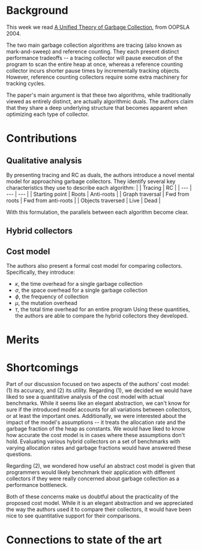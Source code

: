 # Background
This week we read [A Unified Theory of Garbage Collection](https://dl.acm.org/doi/10.1145/1028976.1028982), 
from OOPSLA 2004.  

The two main garbage collection algorithms are tracing (also known as mark-and-sweep) and reference counting. They each present distinct performance tradeoffs -- a tracing collector will pause execution of the program to scan the entire heap at once, whereas a reference counting collector incurs shorter pause times by incrementally tracking objects. However, reference counting collectors require some extra machinery for tracking cycles. 

The paper's main argument is that these two algorithms, while traditionally viewed as entirely distinct, are actually algorithmic duals. The authors claim that they share a deep underlying structure that becomes apparent when optimizing each type of collector. 

# Contributions

## Qualitative analysis
By presenting tracing and RC as duals, the authors introduce a novel mental model for approaching garbage collectors. They identify several key characteristics they use to describe each algorithm:
| | Tracing | RC |
| --- | --- | --- |
| Starting point | Roots | Anti-roots |
| Graph traversal | Fwd from roots | Fwd from anti-roots | 
| Objects traversed | Live | Dead |

With this formulation, the parallels between each algorithm become clear.

## Hybrid collectors

## Cost model
The authors also present a formal cost model for comparing collectors. Specifically, they introduce:
- $\kappa$, the time overhead for a single garbage collection
- $\sigma$, the space overhead for a single garbage collection
- $\phi$, the frequency of collection
- $\mu$, the mutation overhead
- $\tau$, the total time overhead for an entire program
Using these quantities, the authors are able to compare the hybrid collectors they developed.

# Merits

# Shortcomings
Part of our discussion focused on two aspects of the authors' cost model: (1) its accuracy, and (2) its utility. Regarding (1), we decided we would have liked to see a quantitative analysis of the cost model with actual benchmarks. While it seems like an elegant abstraction, we can't know for sure if the introduced model accounts for all variations between collectors, or at least the important ones. Additionally, we were interested about the impact of the model's assumptions -- it treats the allocation rate and the garbage fraction of the heap as constants. We would have liked to know how accurate the cost model is in cases where these assumptions don't hold. Evaluating various hybrid collectors on a set of benchmarks with varying allocation rates and garbage fractions would have answered these questions.

Regarding (2), we wondered how useful an abstract cost model is given that programmers would likely benchmark their application with different collectors if they were really concerned about garbage collection as a performance bottleneck.

Both of these concerns make us doubtful about the practicality of the proposed cost model. While it is an elegant abstraction and we appreciated the way the authors used it to compare their collectors, it would have been nice to see quantitative support for their comparisons.

# Connections to state of the art